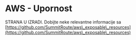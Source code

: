 # AWS - Upornost

STRANA U IZRADI. Dobijte neke relevantne informacije sa [https://github.com/SummitRoute/aws\_exposable\_resources](https://github.com/SummitRoute/aws\_exposable\_resources)
